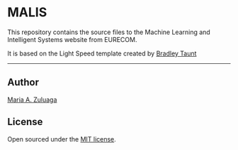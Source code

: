 # MALIS

This repository contains the source files to the Machine Learning and Intelligent Systems website from EURECOM.

It is based on the Light Speed template created by [Bradley Taunt](https://github.com/bradleytaunt)

-----

## Author

[Maria A. Zuluaga](https://www.eurecom.fr/~zuluaga)

## License

Open sourced under the [MIT license](LICENSE.md).


